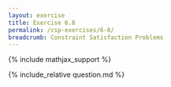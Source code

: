 ```yaml
---
layout: exercise
title: Exercise 6.8
permalink: /csp-exercises/6-8/
breadcrumb: Constraint Satisfaction Problems
---
```


{% include mathjax_support %}

<div><i class="arrow-up" data-chapter="csp-exercises" data-exercise="ex_8" data-rating="0"></i></div>
{% include_relative question.md %}
